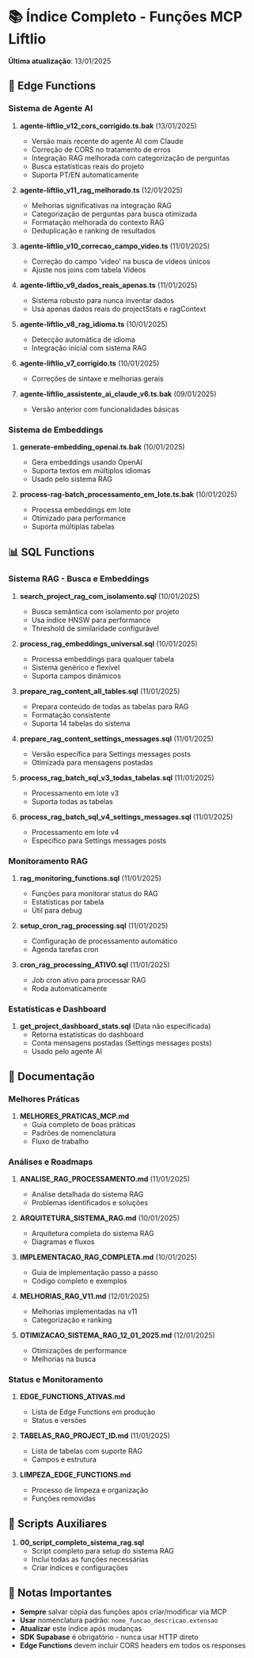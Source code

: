 # 📚 Índice Completo - Funções MCP Liftlio

**Última atualização**: 13/01/2025

## 🚀 Edge Functions

### Sistema de Agente AI

1. **agente-liftlio_v12_cors_corrigido.ts.bak** (13/01/2025)
   - Versão mais recente do agente AI com Claude
   - Correção de CORS no tratamento de erros
   - Integração RAG melhorada com categorização de perguntas
   - Busca estatísticas reais do projeto
   - Suporta PT/EN automaticamente

2. **agente-liftlio_v11_rag_melhorado.ts** (12/01/2025)
   - Melhorias significativas na integração RAG
   - Categorização de perguntas para busca otimizada
   - Formatação melhorada do contexto RAG
   - Deduplicação e ranking de resultados

3. **agente-liftlio_v10_correcao_campo_video.ts** (11/01/2025)
   - Correção do campo 'video' na busca de vídeos únicos
   - Ajuste nos joins com tabela Videos

4. **agente-liftlio_v9_dados_reais_apenas.ts** (11/01/2025)
   - Sistema robusto para nunca inventar dados
   - Usa apenas dados reais do projectStats e ragContext

5. **agente-liftlio_v8_rag_idioma.ts** (10/01/2025)
   - Detecção automática de idioma
   - Integração inicial com sistema RAG

6. **agente-liftlio_v7_corrigido.ts** (10/01/2025)
   - Correções de sintaxe e melhorias gerais

7. **agente-liftlio_assistente_ai_claude_v6.ts.bak** (09/01/2025)
   - Versão anterior com funcionalidades básicas

### Sistema de Embeddings

1. **generate-embedding_openai.ts.bak** (10/01/2025)
   - Gera embeddings usando OpenAI
   - Suporta textos em múltiplos idiomas
   - Usado pelo sistema RAG

2. **process-rag-batch_processamento_em_lote.ts.bak** (10/01/2025)
   - Processa embeddings em lote
   - Otimizado para performance
   - Suporta múltiplas tabelas

## 📊 SQL Functions

### Sistema RAG - Busca e Embeddings

1. **search_project_rag_com_isolamento.sql** (10/01/2025)
   - Busca semântica com isolamento por projeto
   - Usa índice HNSW para performance
   - Threshold de similaridade configurável

2. **process_rag_embeddings_universal.sql** (10/01/2025)
   - Processa embeddings para qualquer tabela
   - Sistema genérico e flexível
   - Suporta campos dinâmicos

3. **prepare_rag_content_all_tables.sql** (11/01/2025)
   - Prepara conteúdo de todas as tabelas para RAG
   - Formatação consistente
   - Suporta 14 tabelas do sistema

4. **prepare_rag_content_settings_messages.sql** (11/01/2025)
   - Versão específica para Settings messages posts
   - Otimizada para mensagens postadas

5. **process_rag_batch_sql_v3_todas_tabelas.sql** (11/01/2025)
   - Processamento em lote v3
   - Suporta todas as tabelas

6. **process_rag_batch_sql_v4_settings_messages.sql** (11/01/2025)
   - Processamento em lote v4
   - Específico para Settings messages posts

### Monitoramento RAG

1. **rag_monitoring_functions.sql** (11/01/2025)
   - Funções para monitorar status do RAG
   - Estatísticas por tabela
   - Útil para debug

2. **setup_cron_rag_processing.sql** (11/01/2025)
   - Configuração de processamento automático
   - Agenda tarefas cron

3. **cron_rag_processing_ATIVO.sql** (11/01/2025)
   - Job cron ativo para processar RAG
   - Roda automaticamente

### Estatísticas e Dashboard

1. **get_project_dashboard_stats.sql** (Data não especificada)
   - Retorna estatísticas do dashboard
   - Conta mensagens postadas (Settings messages posts)
   - Usado pelo agente AI

## 📝 Documentação

### Melhores Práticas

1. **MELHORES_PRATICAS_MCP.md**
   - Guia completo de boas práticas
   - Padrões de nomenclatura
   - Fluxo de trabalho

### Análises e Roadmaps

1. **ANALISE_RAG_PROCESSAMENTO.md** (11/01/2025)
   - Análise detalhada do sistema RAG
   - Problemas identificados e soluções

2. **ARQUITETURA_SISTEMA_RAG.md** (10/01/2025)
   - Arquitetura completa do sistema RAG
   - Diagramas e fluxos

3. **IMPLEMENTACAO_RAG_COMPLETA.md** (10/01/2025)
   - Guia de implementação passo a passo
   - Código completo e exemplos

4. **MELHORIAS_RAG_V11.md** (12/01/2025)
   - Melhorias implementadas na v11
   - Categorização e ranking

5. **OTIMIZACAO_SISTEMA_RAG_12_01_2025.md** (12/01/2025)
   - Otimizações de performance
   - Melhorias na busca

### Status e Monitoramento

1. **EDGE_FUNCTIONS_ATIVAS.md**
   - Lista de Edge Functions em produção
   - Status e versões

2. **TABELAS_RAG_PROJECT_ID.md** (11/01/2025)
   - Lista de tabelas com suporte RAG
   - Campos e estrutura

3. **LIMPEZA_EDGE_FUNCTIONS.md**
   - Processo de limpeza e organização
   - Funções removidas

## 🔧 Scripts Auxiliares

1. **00_script_completo_sistema_rag.sql**
   - Script completo para setup do sistema RAG
   - Inclui todas as funções necessárias
   - Criar índices e configurações

## 📌 Notas Importantes

- **Sempre** salvar cópia das funções após criar/modificar via MCP
- **Usar** nomenclatura padrão: `nome_funcao_descricao.extensao`
- **Atualizar** este índice após mudanças
- **SDK Supabase** é obrigatório - nunca usar HTTP direto
- **Edge Functions** devem incluir CORS headers em todos os responses